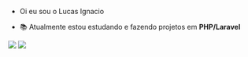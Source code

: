 - <p> Oi eu sou o Lucas Ignacio </h1>
- <p>📚 Atualmente estou estudando e fazendo projetos em <b>PHP/Laravel</b></h2>

 <div>
  <a href = "mailto:lucascignacio@gmail.com"><img src="https://img.shields.io/badge/-Gmail-%23333?style=for-the-badge&logo=gmail&logoColor=white" target="_blank"></a>
  <a href="https://www.linkedin.com/in/willian-miranda-rodrigues/" target="_blank"><img src="https://img.shields.io/badge/-LinkedIn-%230077B5?style=for-the-badge&logo=linkedin&logoColor=white" target="_blank"></a> 
 </div>